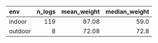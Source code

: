 |env     | n_logs| mean_weight| median_weight|
|:-------|------:|-----------:|-------------:|
|indoor  |    119|       87.08|          59.0|
|outdoor |      8|       72.08|          72.8|